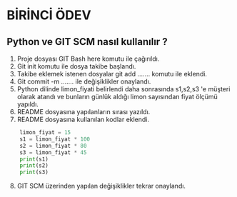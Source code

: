 # **BİRİNCİ ÖDEV** #
## Python ve GIT SCM nasıl kullanılır ? ##

1. Proje dosyası GIT Bash here komutu ile çağırıldı.
2. Git init komutu ile dosya takibe başlandı.
3. Takibe eklemek istenen dosyalar git add ....... komutu ile eklendi.
4. Git commit -m ....... ile değişiklikler onaylandı.
5. Python dilinde limon_fiyati belirlendi daha sonrasında s1,s2,s3 'e müşteri olarak atandı 
ve bunların günlük aldığı limon sayısından fiyat ölçümü yapıldı.
6. README dosyasına yapılanların sırası yazıldı.
7. README dosyasına kullanılan kodlar eklendi. 

``` Python 
    limon_fiyat = 15
    s1 = limon_fiyat * 100
    s2 = limon_fiyat * 80
    s3 = limon_fiyat * 45
    print(s1)
    print(s2)
    print(s3)
``` 

8. GIT SCM üzerinden yapılan değişiklikler tekrar onaylandı.



